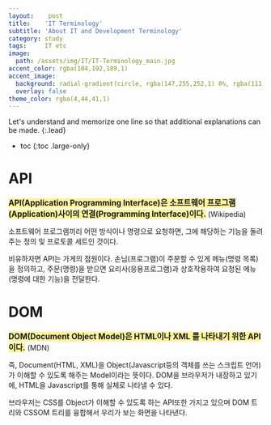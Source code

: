 ```yaml
---
layout:    post
title:    'IT Terminology'
subtitle: 'About IT and Development Terminology'
category: study
tags:     IT etc
image: 
  path: /assets/img/IT/IT-Terminology_main.jpg
accent_color: rgba(104,192,189,1)
accent_image:
  background: radial-gradient(circle, rgba(147,255,252,1) 0%, rgba(111,203,200,1) 15%, rgba(56,122,119,1) 40%, rgba(4,44,41,1) 68%, rgba(3,9,4,1) 100%);
  overlay: false
theme_color: rgba(4,44,41,1)
---
```


Let's understand and memorize one line so that additional explanations can be made.
{:.lead}

* toc
{:toc .large-only}

# API 

**<span style='background-color:#fff39b; font-size:1.1em'>API(Application Programming Interface)은 소프트웨어 프로그램(Application)사이의 연결(Programming Interface)이다.</span>** (Wikipedia)

소프트웨어 프로그램끼리 어떤 방식이나 명령으로 요청하면, 그에 해당하는 기능을 돌려 주는 정의 및 프로토콜 세트인 것이다.   

비유하자면 API는 가게의 점원이다. 손님(프로그램)이 주문할 수 있게 메뉴(명령 목록)을 정의하고, 주문(명령)을 받으면 요리사(응용프로그램)과 상호작용하여 요청된 메뉴(명령에 대한 기능)을 전달한다. 


# DOM 

**<span style='background-color:#fff39b; font-size:1.1em'>DOM(Document Object Model)은 HTML이나 XML 를 나타내기 위한 API이다.</span>** (MDN)

즉, Document(HTML, XML)을 Object(Javascript등의 객체를 쓰는 스크립트 언어)가 이해할 수 있도록 해주는 Model이라는 뜻이다. 
DOM을 브라우저가 내장하고 있기에, HTML을 Javascript를 통해 실체로 나타낼 수 있다.

브라우저는 CSS를 Object가 이해할 수 있도록 하는 API또한 가지고 있으며 DOM 트리와 CSSOM 트리를 융합해서 우리가 보는 화면을 나타낸다. 
